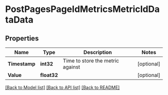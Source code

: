 # PostPagesPageIdMetricsMetricIdDataData

## Properties
Name | Type | Description | Notes
------------ | ------------- | ------------- | -------------
**Timestamp** | **int32** | Time to store the metric against | [optional] 
**Value** | **float32** |  | [optional] 

[[Back to Model list]](../README.md#documentation-for-models) [[Back to API list]](../README.md#documentation-for-api-endpoints) [[Back to README]](../README.md)


